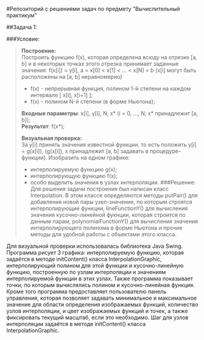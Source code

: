 #Репозиторий с решениями задач по предмету "Вычислительный практикум"

##Задача 1:

###Условие:
>__Построение:__  
>Построить функцию f(x), которая определена всюду
на отрезке [a, b] и в некоторых точках этого отрезка
принимает заданные значения:
f(x[i]) = y[i], a = x[0] < x[1] < ... < x[N] = b
(x[i] могут быть расположены на [a, b] неравномерно)  
>- f(x) - непрерывная функция, полином 1-й степени
на каждом интервале [ x[i], x[i+1] ];
>- f(x) - полином N-й степени (в форме Ньютона);
> 
>__Входные параметры__: x[i], y[i], N, x*
>(i = 0, ..., N; x* принадлежит [a, b]);\
>__Результат__: f(x*);
> 
> __Визуальная проверка:__  
> За y[i] принять значения известной функции, то есть 
> положить y[i] = g(x[i]), (g(x[i]), x принадлежит [a, b] 
> задавать в процедуре-функции). Изобразить на одном 
> графике: 
>- интерполируемую функцию g(x);
>- интерполирующую функцию f(x);
>- особо выделить значения в узлах интерполяции.
###Решение:
Для решения задачи построения был написан класс Interpolation.
В этом классе определяются методы putPair() для добавления
новой пары узел-значение, по которым строятся интерполирующие 
функции, lineFunctionY() для вычисления значения 
кусочно-линейной фукнции, которая строится по данным парам, 
polynomialFunctionY() для вычисления значения интерполирующего 
полинома в форме Ньютона и прочие методы для удобной 
работы с объектами этого класса.

Для визуальной проверки использовалась библиотека Java Swing.
Программа рисует 3 графика: интерполируемую функцию, которая
задаётся в методе initContent() класса InterpolationGraphic,
интерполирующий полином для этой функции и кусочно-линейную 
функцию, построенную по узлам интерполяции и значениям 
интерполируемой функции в этих узлах. Также программа 
показывает точки, по которым вычислялись полином и 
кусочно-линейная функция. Кроме того программа предоставляет 
пользователю панель управления, которая позволяет задавать 
минимальное и максимальное значение для области определения 
изображаемых функций, количество узлов интерполяции, и цвет
изображаемых функций и точек, а также фиксировать текущий
масштаб, если это необходимо. Шаг для узлов интерполяции
задаётся в методе initContent() класса InterpolationGraphic.
